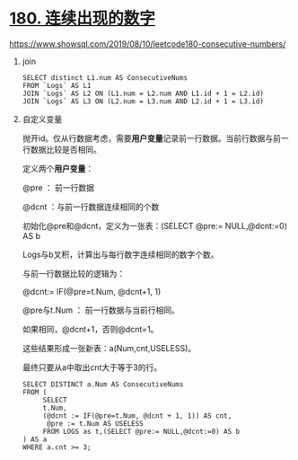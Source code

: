 # [180. 连续出现的数字](https://leetcode-cn.com/problems/consecutive-numbers/)

 https://www.showsql.com/2019/08/10/leetcode180-consecutive-numbers/ 

1. join

   ```mysql
   SELECT distinct L1.num AS ConsecutiveNums
   FROM `Logs` AS L1
   JOIN `Logs` AS L2 ON (L1.num = L2.num AND L1.id + 1 = L2.id)
   JOIN `Logs` AS L3 ON (L2.num = L3.num AND L2.id + 1 = L3.id)
   ```

   

2. 自定义变量

   抛开id。仅从行数据考虑，需要**用户变量**记录前一行数据。当前行数据与前一行数据比较是否相同。

   定义两个**用户变量**：

   @pre ： 前一行数据

   @dcnt ：与前一行数据连续相同的个数

   初始化@pre和@dcnt，定义为一张表：(SELECT @pre:= NULL,@dcnt:=0) AS b

   Logs与b叉积，计算出与每行数字连续相同的数字个数。

   与前一行数据比较的逻辑为：

   @dcnt:= IF(@pre=t.Num, @dcnt+1, 1)

   @pre与t.Num ： 前一行数据与当前行相同。

   如果相同，@dcnt+1，否则@dcnt=1。

   这些结果形成一张新表：a(Num,cnt,USELESS)。

   最终只要从a中取出cnt大于等于3的行。

   ```mysql
   SELECT DISTINCT a.Num AS ConsecutiveNums
   FROM (
   		SELECT 
   		t.Num,
   		(@dcnt := IF(@pre=t.Num, @dcnt + 1, 1)) AS cnt,
   		 @pre := t.Num AS USELESS
   		FROM LOGS as t,(SELECT @pre:= NULL,@dcnt:=0) AS b
   ) AS a
   WHERE a.cnt >= 3;
   ```

   

   